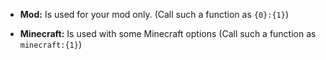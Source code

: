 * **Mod:** Is used for your mod only. (Call such a function as `{0}:{1}`)

* **Minecraft:** Is used with some Minecraft options (Call such a function as `minecraft:{1}`)
